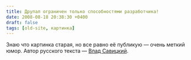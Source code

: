 ```yaml
---
title: Друпал ограничен только способностями разработчика!
date: 2008-08-18 20:38:30 +0400
draft: false
tags: [old-site, картинка]
---
```

Знаю что картинка старая, но все равно её публикую — очень меткий юмор. Автор русского текста — [Влад Савицкий](http://drupal.ru/user/vladsavitsky).
<!--more-->